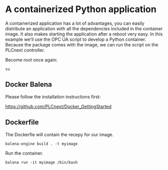 # A containerized Python application

A containerized application has a lot of advantages, you can easily distribute an application with all the dependencies included in the container image.
It also makes starting the application after a reboot very easy. In this example we'll use the OPC UA script to develop a Python container.
Because the package comes with the image, we can run the script on the PLCnext controller.


Become root once again:
```
su 
```


## Docker Balena

Please follow the installation instructions first: 

https://github.com/PLCnext/Docker_GettingStarted

## Dockerfile

The Dockerfie will contain the recepy for our image. 

```
balena-engine build . -t myimage
```
Run the container.

```
balena run -it myimage /bin/bash
```
